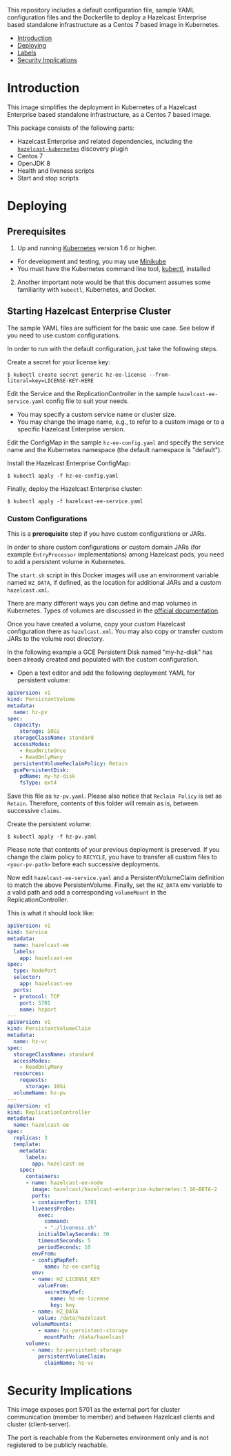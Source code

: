 This repository includes a default configuration file, sample YAML configuration files and 
the Dockerfile to deploy a Hazelcast Enterprise based standalone infrastructure as a Centos 7 based image
in Kubernetes.

- [Introduction](#introduction)
- [Deploying](#deploying)
- [Labels](#labels)
- [Security Implications](#security-implications)


# Introduction

This image simplifies the deployment in Kubernetes of a Hazelcast Enterprise based standalone infrastructure, as a
Centos 7 based image.

This package consists of the following parts:

* Hazelcast Enterprise and related dependencies, including the [`hazelcast-kubernetes`](https://github.com/hazelcast/hazelcast-kubernetes) discovery plugin
* Centos 7
* OpenJDK 8
* Health and liveness scripts
* Start and stop scripts

# Deploying

## Prerequisites

1) Up and running [Kubernetes](https://kubernetes.io) version 1.6 or higher.

  * For development and testing, you may use [Minikube](https://kubernetes.io/docs/getting-started-guides/minikube/)
  * You must have the Kubernetes command line tool, [kubectl](https://kubernetes.io/docs/tasks/tools/install-kubectl/),
    installed

2) Another important note would be that this document assumes some familiarity with `kubectl`, Kubernetes, and Docker.

## Starting Hazelcast Enterprise Cluster

The sample YAML files are sufficient for the basic use case. See below if you need to use custom configurations.

In order to run with the default configuration, just take the following steps.

Create a secret for your license key:

    $ kubectl create secret generic hz-ee-license --from-literal=key=LICENSE-KEY-HERE

Edit the Service and the ReplicationController in the sample `hazelcast-ee-service.yaml` config file to suit your needs.
  - You may specify a custom service name or cluster size.
  - You may change the image name, e.g., to refer to a custom image or to a specific Hazelcast Enterprise version.

Edit the ConfigMap in the sample `hz-ee-config.yaml` and specify the service name and the Kubernetes namespace
(the default namespace is "default").

Install the Hazelcast Enterprise ConfigMap:

    $ kubectl apply -f hz-ee-config.yaml

Finally, deploy the Hazelcast Enterprise cluster:

    $ kubectl apply -f hazelcast-ee-service.yaml


### Custom Configurations

This is a **prerequisite** step if you have custom configurations or JARs.

In order to share custom configurations or custom domain JARs (for example `EntryProcessor` implementations)
among Hazelcast pods, you need to add a persistent volume in Kubernetes.

The `start.sh` script in this Docker images will use an environment variable named `HZ_DATA`, if defined,
as the location for additional JARs and a custom `hazelcast.xml`.

There are many different ways you can define and map volumes in Kubernetes.
Types of volumes are discussed in the [official documentation](https://kubernetes.io/docs/concepts/storage/volumes/).

Once you have created a volume, copy your custom Hazelcast configuration there as `hazelcast.xml`. 
You may also copy or transfer custom JARs to the volume root directory.

In the following example a GCE Persistent Disk named "my-hz-disk" has been already created and populated with the
custom configuration.

* Open a text editor and add the following deployment YAML for persistent volume:

```yaml
apiVersion: v1
kind: PersistentVolume
metadata:
  name: hz-pv
spec:
  capacity:
    storage: 10Gi
  storageClassName: standard
  accessModes:
    - ReadWriteOnce
    - ReadOnlyMany
  persistentVolumeReclaimPolicy: Retain
  gcePersistentDisk:
    pdName: my-hz-disk
    fsType: ext4
```

Save this file as `hz-pv.yaml`. Please also notice that `Reclaim Policy` is set as `Retain`. 
Therefore, contents of this folder will remain as is, between successive `claims`.

Create the persistent volume:

    $ kubectl apply -f hz-pv.yaml

Please note that contents of your previous deployment is preserved. 
If you change the claim policy to `RECYCLE`, you have to transfer all custom files to `<your-pv-path>` 
before each successive deployments.

Now edit `hazelcast-ee-service.yaml` and a PersistentVolumeClaim definition to match the above PersistenVolume.
Finally, set the `HZ_DATA` env variable to a valid path and add a corresponding `volumeMount` in the
ReplicationController.

This is what it should look like:

```yaml
apiVersion: v1
kind: Service
metadata:
  name: hazelcast-ee
  labels:
    app: hazelcast-ee
spec:
  type: NodePort
  selector:
    app: hazelcast-ee
  ports:
  - protocol: TCP
    port: 5701
    name: hzport
---
apiVersion: v1
kind: PersistentVolumeClaim
metadata:
  name: hz-vc
spec:
  storageClassName: standard
  accessModes:
    - ReadOnlyMany
  resources:
    requests:
      storage: 10Gi
  volumeName: hz-pv
---
apiVersion: v1
kind: ReplicationController
metadata:
  name: hazelcast-ee
spec:
  replicas: 3
  template:
    metadata:
      labels:
        app: hazelcast-ee
    spec:
      containers:
      - name: hazelcast-ee-node
        image: hazelcast/hazelcast-enterprise-kubernetes:3.10-BETA-2
        ports:
        - containerPort: 5701
        livenessProbe:
          exec:
            command:
            - "./liveness.sh"
          initialDelaySeconds: 30
          timeoutSeconds: 5
          periodSeconds: 10
        envFrom:
        - configMapRef:
            name: hz-ee-config
        env:
        - name: HZ_LICENSE_KEY
          valueFrom:
            secretKeyRef:
              name: hz-ee-license
              key: key
        - name: HZ_DATA
          value: /data/hazelcast
        volumeMounts:
          - name: hz-persistent-storage
            mountPath: /data/hazelcast
      volumes:
        - name: hz-persistent-storage
          persistentVolumeClaim:
            claimName: hz-vc
```

# Security Implications

This image exposes port 5701 as the external port for cluster communication (member to member) and between 
Hazelcast clients and cluster (client-server).

The port is reachable from the Kubernetes environment only and is not registered to be publicly reachable.
